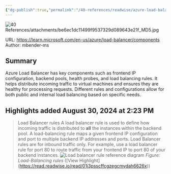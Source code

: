 ```yaml
---
{"dg-publish":true,"permalink":"/40-references/readwise/azure-load-balancer-components/","tags":["rw/articles"]}
---
```


![40 References/attachments/be6ec1dc11499f9537329d089643e21f_MD5.jpg](/img/user/40%20References/attachments/be6ec1dc11499f9537329d089643e21f_MD5.jpg)
  
URL: https://learn.microsoft.com/en-us/azure/load-balancer/components
Author: mbender-ms

## Summary

Azure Load Balancer has key components such as frontend IP configuration, backend pools, health probes, and load balancing rules. It helps distribute incoming traffic to virtual machines and ensures they are healthy for processing requests. Different rules and configurations allow for both public and internal load balancing based on specific needs.

## Highlights added August 30, 2024 at 2:23 PM
>Load Balancer rules
>A load balancer rule is used to define how incoming traffic is distributed to **all** the instances within the backend pool. A load-balancing rule maps a given frontend IP configuration and port to multiple backend IP addresses and ports. Load Balancer rules are for inbound traffic only.
>For example, use a load balancer rule for port 80 to route traffic from your frontend IP to port 80 of your backend instances.
>![Load balancer rule reference diagram](https://learn.microsoft.com/en-us/azure/load-balancer/components/media/load-balancer-components/lbrules.png)
>*Figure: Load-Balancing rules* ([View Highlight] (https://read.readwise.io/read/01j3psscffcgzegcmydah6626x))



